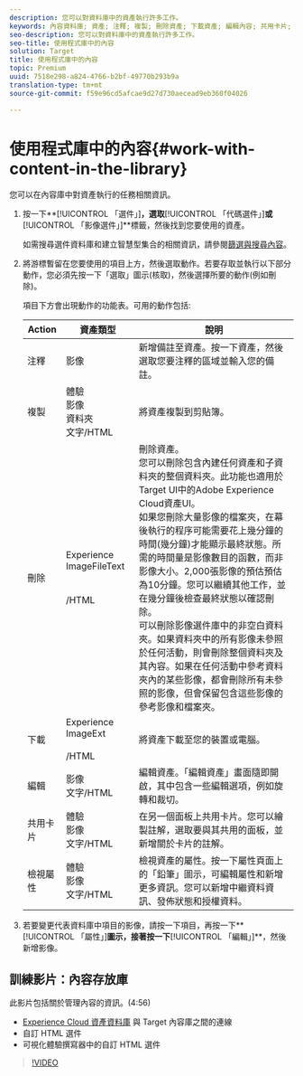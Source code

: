 ```yaml
---
description: 您可以對資料庫中的資產執行許多工作。
keywords: 內容資料庫; 資產; 注釋; 複製; 刪除資產; 下載資產; 編輯內容; 共用卡片; 檢視內容屬性
seo-description: 您可以對資料庫中的資產執行許多工作。
seo-title: 使用程式庫中的內容
solution: Target
title: 使用程式庫中的內容
topic: Premium
uuid: 7518e298-a824-4766-b2bf-49770b293b9a
translation-type: tm+mt
source-git-commit: f59e96cd5afcae9d27d730aecead9eb360f04026

---
```



# 使用程式庫中的內容{#work-with-content-in-the-library}

您可以在內容庫中對資產執行的任務相關資訊。

1. 按一下**[!UICONTROL 「選件」]**，選取**[!UICONTROL 「代碼選件」]**或**[!UICONTROL 「影像選件」]**標籤，然後找到您要使用的資產。

   如需搜尋選件資料庫和建立智慧型集合的相關資訊，請參閱[篩選與搜尋內容](../../c-experiences/c-manage-content/filter-and-search-content.md#concept_3B59B8F025BF4CEA82ECC5199D365276)。

1. 將游標暫留在您要使用的項目上方，然後選取動作。若要存取並執行以下部分動作，您必須先按一下「選取」圖示(核取)，然後選擇所要的動作(例如刪除)。

   項目下方會出現動作的功能表。可用的動作包括:

   | Action | 資產類型 | 說明 |
   |--- |--- |--- |
   | 注釋 | 影像 | 新增備註至資產。按一下資產，然後選取您要注釋的區域並輸入您的備註。 |
   | 複製 | 體驗<br>影像<br>資料夾<br>文字/HTML | 將資產複製到剪貼簿。 |
   | 刪除 | Experience ImageFileText<br><br><br>/HTML | 刪除資產。<br>您可以刪除包含內建任何資產和子資料夾的整個資料夾。此功能也適用於Target UI中的Adobe Experience Cloud資產UI。<br>如果您刪除大量影像的檔案夾，在幕後執行的程序可能需要花上幾分鐘的時間(幾分鐘)才能顯示最終狀態。所需的時間量是影像數目的函數，而非影像大小。2,000張影像的預估預估為10分鐘。您可以繼續其他工作，並在幾分鐘後檢查最終狀態以確認刪除。<br> 可以刪除影像選件庫中的非空白資料夾。如果資料夾中的所有影像未參照於任何活動，則會刪除整個資料夾及其內容。如果在任何活動中參考資料夾內的某些影像，都會刪除所有未參照的影像，但會保留包含這些影像的參考影像和檔案夾。 |
   | 下載 | Experience ImageExt<br><br>/HTML | 將資產下載至您的裝置或電腦。 |
   | 編輯   | 影像<br>文字/HTML | 編輯資產。「編輯資產」畫面隨即開啟，其中包含一些編輯選項，例如旋轉和裁切。 |
   | 共用卡片 | 體驗<br>影像<br>文字/HTML | 在另一個面板上共用卡片。您可以繪製註解，選取要與其共用的面板，並新增關於卡片的註解。 |
   | 檢視屬性 | 體驗<br>影像<br>文字/HTML | 檢視資產的屬性。按一下屬性頁面上的「鉛筆」圖示，可編輯屬性和新增更多資訊。您可以新增中繼資料資訊、發佈狀態和授權資料。 |

1. 若要變更代表資料庫中項目的影像，請按一下項目，再按一下**[!UICONTROL 「屬性」]**圖示，接著按一下**[!UICONTROL 「編輯」]**，然後新增影像。

## 訓練影片：內容存放庫

此影片包括關於管理內容的資訊。(4:56)

* [Experience Cloud 資產資料庫](https://marketing.adobe.com/resources/help/en_US/mcloud/creative_cloud.html) 與 Target 內容庫之間的連線
* 自訂 HTML 選件
* 可視化體驗撰寫器中的自訂 HTML 選件

>[!VIDEO](https://video.tv.adobe.com/v/17387)